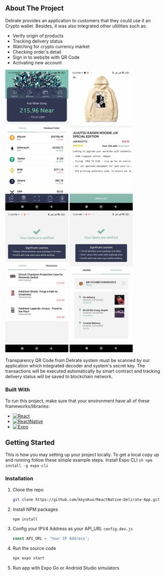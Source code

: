 <!-- ABOUT THE PROJECT -->
## About The Project

Delirate provides an application to customers that they could use it an Crypto wallet. Besides, it was also integrated other ultilities such as:
* Verify origin of products 
* Tracking delivery status
* Watching for crypto currency market
* Checking order's detail
* Sign in to website with QR Code
* Activating new account

<img src="static/capture1.jpg" width="200px"> <img src="static/capture2.jpg" width="200px">  <img src="static/capture3.jpg" width="200px"> <img src="static/capture4.jpg" width="200px">

Transparency QR Code from Delirate system must be scanned by our application which integrated decoder and system's secret key. The transactions will be executed automatically by smart contract and tracking delivery status will be saved to blockchain network.


### Built With

To run this project, make sure that your environment have all of these frameworks/libraries:

* [![React][React.js]][React-url]
* [![ReactNative][ReactNative.js]][ReactNative-url]
* [![Expo][Expo.js]][Expo-url]


<!-- GETTING STARTED -->
## Getting Started

This is how you may setting up your project locally.
To get a local copy up and running follow these simple example steps.
   Install Expo CLI
      ```sh
      npm install -g expo-cli
      ```

### Installation

1. Clone the repo
   ```sh
   git clone https://github.com/keysKuo/ReactNative-Delirate-App.git
   ```
2. Install NPM packages
   ```sh
   npm install
   ```
3. Config your IPV4 Address as your API_URL `config.dev.js`

   ```js
   const API_URL = 'Your IP Address';
   ```
4. Run the source code
   ```sh
   npx expo start
   ```

5. Run app with Expo Go or Android Studio simulators




<!-- MARKDOWN LINKS & IMAGES -->
<!-- https://www.markdownguide.org/basic-syntax/#reference-style-links -->
[contributors-shield]: https://img.shields.io/github/contributors/othneildrew/Best-README-Template.svg?style=for-the-badge
[contributors-url]: https://github.com/othneildrew/Best-README-Template/graphs/contributors
[forks-shield]: https://img.shields.io/github/forks/othneildrew/Best-README-Template.svg?style=for-the-badge
[forks-url]: https://github.com/othneildrew/Best-README-Template/network/members
[stars-shield]: https://img.shields.io/github/stars/othneildrew/Best-README-Template.svg?style=for-the-badge
[stars-url]: https://github.com/othneildrew/Best-README-Template/stargazers
[issues-shield]: https://img.shields.io/github/issues/othneildrew/Best-README-Template.svg?style=for-the-badge
[issues-url]: https://github.com/othneildrew/Best-README-Template/issues
[license-shield]: https://img.shields.io/github/license/othneildrew/Best-README-Template.svg?style=for-the-badge
[license-url]: https://github.com/othneildrew/Best-README-Template/blob/master/LICENSE.txt
[linkedin-shield]: https://img.shields.io/badge/-LinkedIn-black.svg?style=for-the-badge&logo=linkedin&colorB=555
[linkedin-url]: https://linkedin.com/in/othneildrew
[product-screenshot]: images/screenshot.png
[Next.js]: https://img.shields.io/badge/next.js-000000?style=for-the-badge&logo=nextdotjs&logoColor=white
[Next-url]: https://nextjs.org/
[React.js]: https://img.shields.io/badge/React-20232A?style=for-the-badge&logo=react&logoColor=61DAFB
[React-url]: https://reactjs.org/
[ReactNative.js]: https://img.shields.io/badge/react_native-%2320232a.svg?style=for-the-badge&logo=react&logoColor=%2361DAFB
[ReactNative-url]:https://https://reactnative.dev
[Expo.js]: https://img.shields.io/badge/expo-1C1E24?style=for-the-badge&logo=expo&logoColor=#D04A37
[Expo-url]: https://expo.dev